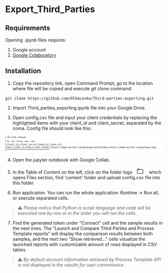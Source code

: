 # Export_Third_Parties



## Requirements

Opening .ipynb files requires:
1. Google account
2. [Google Colaboratory][1]

[1]: https://workspace.google.com/marketplace/app/colaboratory/1014160490159?pann=ogb


## Installation

1.  Copy the repository link, open Command Prompt, go to the location where file will be copied and execute git clone command:

```shell
git clone https://github.com/OlhaLevko/Third-parties-exporting.git
```

2. Import Third_parties_exporting.ipynb file into your Google Drive.

3. Open config.csv file and input your client credentials by replacing the highlighted items with your client_id and client_secret, separated by the coma. Config file should look like this:

![config.png](config.png)

4. Open the jupyter notebook with Google Collab.

5. In the Table of Content on the left, click on the folder logo ![files.png](files.png) which opens Files section, find 'content' folder and upload config.csv file into this folder.

6. Run application. You can run the whole application: Runtime -> Run all, or execute separated cells.

> ⚠️  _Please notice that Python is script language and code will be executed row by row or in the order you will run the cells._

7. Find the generated token under "Connect" cell and the sample results in the next ones. The "Launch and Compare Third Parties and Process Template reports" will display the comparison results between both samples, and the next two "Show retrieved..." cells visualize the launched reports with customizable amount of rows displayed in CSV tables.

> ⚠️  _By default account information retrieved by Process Template API is not displayed in the results for user convenience._


